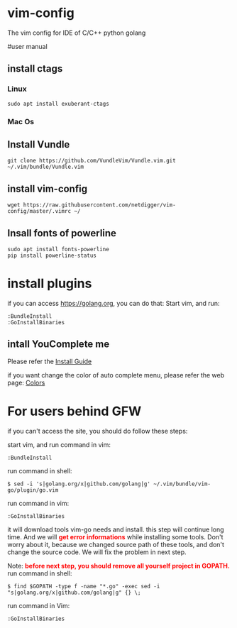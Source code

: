 # vim-config
The vim config for IDE of C/C++ python golang

#user manual

## install ctags
### Linux
    sudo apt install exuberant-ctags
### Mac Os
    
## Install Vundle

    git clone https://github.com/VundleVim/Vundle.vim.git ~/.vim/bundle/Vundle.vim
    
## install vim-config

    wget https://raw.githubusercontent.com/netdigger/vim-config/master/.vimrc ~/

## Insall fonts of powerline

	sudo apt install fonts-powerline
	pip install powerline-status

# install plugins
if you can access https://golang.org, you can do that:
Start vim, and run:

    :BundleInstall
    :GoInstallBinaries

## intall YouComplete me

Please refer the [Install Guide](https://github.com/Valloric/YouCompleteMe)

if you want change the color of auto complete menu, please refer the web page:
[Colors](https://jonasjacek.github.io/colors/)

# For users behind GFW
if you can't access the site, you should do follow these steps:

start vim, and run command in vim:

    :BundleInstall
    
run command in shell:
    
    $ sed -i 's|golang.org/x|github.com/golang|g' ~/.vim/bundle/vim-go/plugin/go.vim
    
run command in vim:

    :GoInstallBinaries
    
it will download tools vim-go needs and install. this step will continue long time.
And we will <font color=red>**get error informations**</font> while installing some tools. 
Don't worry about it, because we changed source path of these tools, and don't change the source code. 
We will fix the problem in next step. 

Note: <font color=red>**before next step, you should remove all yourself project in GOPATH.**</font>
run command in shell:

    $ find $GOPATH -type f -name "*.go" -exec sed -i "s|golang.org/x|github.com/golang|g" {} \;
    
run command in Vim:

    :GoInstallBinaries

